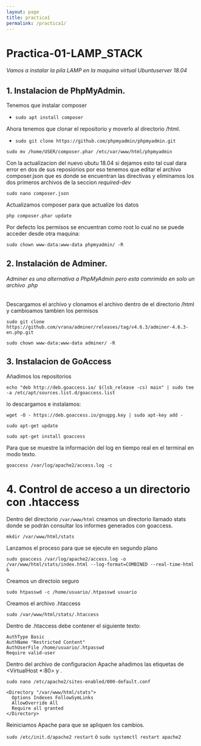 ```yaml
---
layout: page
title: practica1
permalink: /practica1/
---
```


# Practica-01-LAMP_STACK

###### Vamos a instalar la pila LAMP en la maquina virtual Ubuntuserver 18.04

## 1. Instalacion de PhpMyAdmin.

Tenemos que instalar composer

- `sudo apt install composer`

Ahora tenemos que clonar el repositorio y moverlo al directorio /html.

- `sudo git clone https://github.com/phpmyadmin/phpmyadmin.git`

```` sudo mv /home/USER/composer.phar /etc/var/www/html/phpmyadmin ````

Con la actualizacion del nuevo ubutu 18.04 si dejamos esto tal cual dara error en dos de sus reposiorios por eso tenemos que editar el archivo composer.json que es donde se encuentran las directivas y eliminamos los dos primeros archivos de la seccion *required-dev*

````sudo nano composer.json````

Actualizamos composer para que actualize los datos 

````php composer.phar update````

Por defecto los permisos se encuentran como root lo cual no se puede acceder desde otra maquina:

````sudo chown www-data:www-data phpmyadmin/ -R````

## 2. Instalación de Adminer.
###### Adminer es una alternativa a PhpMyAdmin pero esta comrimido en solo un archivo .php

Descargamos el archivo y clonamos el archivo dentro de el directorio /html y cambioamos tambien los permisos 

````sudo git clone https://github.com/vrana/adminer/releases/tag/v4.6.3/adminer-4.6.3-en.php.git ````

````sudo chown www-data:www-data adminer/ -R````

## 3. Instalacion de GoAccess
Añadimos los repositorios 

````echo "deb http://deb.goaccess.io/ $(lsb_release -cs) main" | sudo tee -a /etc/apt/sources.list.d/goaccess.list````

lo descargamos e instalamos:

````wget -O - https://deb.goaccess.io/gnugpg.key | sudo apt-key add -````

``sudo apt-get update``

``sudo apt-get install goaccess``

Para que se muestre la información del log en tiempo real en el terminal en modo texto.

``goaccess /var/log/apache2/access.log -c``

# 4. Control de acceso a un directorio con .htaccess
Dentro del directorio ``/var/www/html`` creamos un directorio llamado stats donde se podrán consultar los informes generados con goaccess.

``mkdir /var/www/html/stats``

Lanzamos el proceso para que se ejecute en segundo plano

``sudo goaccess /var/log/apache2/access.log -o /var/www/html/stats/index.html --log-format=COMBINED --real-time-html &`` 

Creamos un directoio seguro

``sudo htpasswd -c /home/usuario/.htpasswd usuario``

Creamos el archivo .htaccess

``sudo /var/www/html/stats/.htaccess``

Dentro de .htaccess debe contener el siguiente texto:
````
AuthType Basic
AuthName "Restricted Content"
AuthUserFile /home/usuario/.htpasswd
Require valid-user
````


Dentro del archivo de configuracion Apache añadimos las etiquetas de <VirtualHost *:80> y </VirtualHost>.

````sudo nano /etc/apache2/sites-enabled/000-default.conf````

````
<Directory "/var/www/html/stats">
  Options Indexes FollowSymLinks
  AllowOverride All
  Require all granted
</Directory>
````

Reiniciamos Apache para que se apliquen los cambios.


``sudo /etc/init.d/apache2 restart`` ò ``sudo systemctl restart apache2`` 


